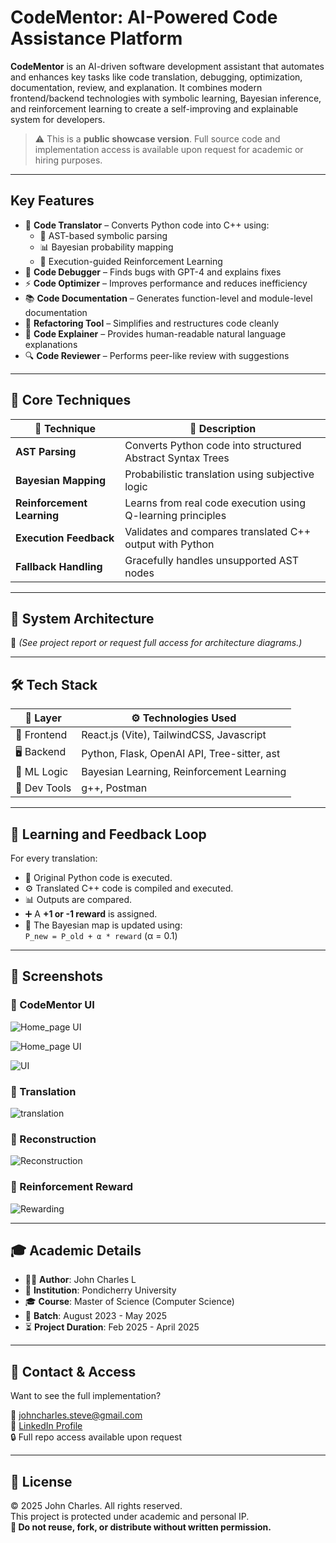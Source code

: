 # CodeMentor: AI-Powered Code Assistance Platform

**CodeMentor** is an AI-driven software development assistant that automates and enhances key tasks like code translation, debugging, optimization, documentation, review, and explanation. It combines modern frontend/backend technologies with symbolic learning, Bayesian inference, and reinforcement learning to create a self-improving and explainable system for developers.

> ⚠️ This is a **public showcase version**. Full source code and implementation access is available upon request for academic or hiring purposes.

---

## Key Features

- 🔁 **Code Translator** – Converts Python code into C++ using:
  - 🧩 AST-based symbolic parsing
  - 📊 Bayesian probability mapping
  - 🎯 Execution-guided Reinforcement Learning
- 🐞 **Code Debugger** – Finds bugs with GPT-4 and explains fixes
- ⚡ **Code Optimizer** – Improves performance and reduces inefficiency
- 📚 **Code Documentation** – Generates function-level and module-level documentation
- 🔄 **Refactoring Tool** – Simplifies and restructures code cleanly
- 🧠 **Code Explainer** – Provides human-readable natural language explanations
- 🔍 **Code Reviewer** – Performs peer-like review with suggestions

---

## 🧠 Core Techniques

| 🧪 Technique | 📝 Description |
|-------------|----------------|
| **AST Parsing** | Converts Python code into structured Abstract Syntax Trees |
| **Bayesian Mapping** | Probabilistic translation using subjective logic  |
| **Reinforcement Learning** | Learns from real code execution using Q-learning principles  |
| **Execution Feedback** | Validates and compares translated C++ output with Python |
| **Fallback Handling** | Gracefully handles unsupported AST nodes |

---

## 🧱 System Architecture

📐 *(See project report or request full access for architecture diagrams.)*

---

## 🛠️ Tech Stack

| 🧩 Layer       | ⚙️ Technologies Used                             |
|---------------|--------------------------------------------------|
| 🎨 Frontend    | React.js (Vite), TailwindCSS, Javascript         |
| 🖥️ Backend     | Python, Flask, OpenAI API, Tree-sitter, ast     |
| 🧠 ML Logic    | Bayesian Learning, Reinforcement Learning       |
| 🧰 Dev Tools   | g++, Postman          |

---

## 🔁 Learning and Feedback Loop

For every translation:
- 🧪 Original Python code is executed.
- ⚙️ Translated C++ code is compiled and executed.
- 📊 Outputs are compared.
- ➕ A **+1 or -1 reward** is assigned.
- 🔁 The Bayesian map is updated using:  
  `P_new = P_old + α * reward` (α = 0.1)

---

## 📸 Screenshots

### 🔹 CodeMentor UI
![Home_page UI](screenshots/UI_Demo.png)

![Home_page UI](screenshots/UI_Demo_2.png)

![UI](screenshots/Services_UI.png)

### 🔹 Translation
![translation](screenshots/Translation.png)

### 🔹 Reconstruction
![Reconstruction](screenshots/Reconstruction.png)

### 🔹 Reinforcement Reward 
![Rewarding](screenshots/Rewarding.png)



---

## 🎓 Academic Details

- 👨‍🎓 **Author**: John Charles L  
- 🏫 **Institution**: Pondicherry University  
- 🎓 **Course**: Master of Science (Computer Science)  
- 📅 **Batch**: August 2023 - May 2025  
- ⏳ **Project Duration**: Feb 2025 - April 2025  

---

## 📩 Contact & Access

Want to see the full implementation?

📧 johncharles.steve@gmail.com  
🔗 [LinkedIn Profile](https://www.linkedin.com/in/-john-charles)  
🔒 Full repo access available upon request

---

## 🛑 License

© 2025 John Charles. All rights reserved.  
This project is protected under academic and personal IP.  
**🚫 Do not reuse, fork, or distribute without written permission.**
